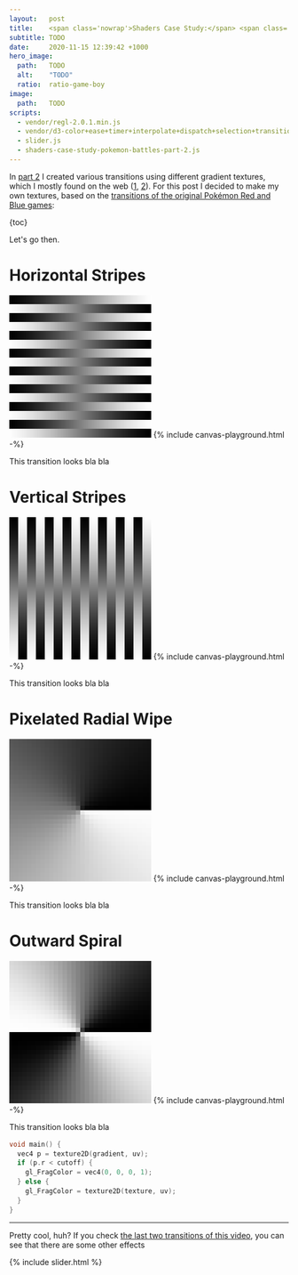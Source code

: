 ```yaml
---
layout:   post
title:    <span class='nowrap'>Shaders Case Study:</span> <span class='nowrap'>Pokémon Battle Transitions</span> <span class='nowrap'>- Part III</span>
subtitle: TODO
date:     2020-11-15 12:39:42 +1000
hero_image:
  path:   TODO
  alt:    "TODO"
  ratio:  ratio-game-boy
image:
  path:   TODO
scripts:
  - vendor/regl-2.0.1.min.js
  - vendor/d3-color+ease+timer+interpolate+dispatch+selection+transition.min.js
  - slider.js
  - shaders-case-study-pokemon-battles-part-2.js
---
```


In [part 2] I created various transitions using different gradient textures, which I mostly found on the web ([1], [2]). For this post I decided to make my own textures, based on the [transitions of the original Pokémon Red and Blue games]:

{toc}

Let's go then.


<div class="scene" data-texture-src="/assets/images/pokemon-textures/crystal-battle-tower.png" markdown="1">

# Horizontal Stripes
<img class="gradient" src="/assets/images/gradients/stripes-horizontal.png" alt="">
{% include canvas-playground.html -%}

This transition looks bla bla

</div>


<div class="scene" data-texture-src="/assets/images/pokemon-textures/crystal-battle-tower.png" markdown="1">

# Vertical Stripes
<img class="gradient" src="/assets/images/gradients/stripes-vertical.png" alt="">
{% include canvas-playground.html -%}

This transition looks bla bla

</div>


<div class="scene" data-texture-src="/assets/images/pokemon-textures/crystal-battle-tower.png" markdown="1">

# Pixelated Radial Wipe
<img class="gradient" src="/assets/images/gradients/wipe-radial-pixelated.png" alt="">
{% include canvas-playground.html -%}

This transition looks bla bla

</div>


<div class="scene" data-texture-src="/assets/images/pokemon-textures/crystal-battle-tower.png" markdown="1">

# Outward Spiral
<img class="gradient" src="/assets/images/gradients/wipe-radial-double-pixelated.png" alt="">
{% include canvas-playground.html -%}

This transition looks bla bla

</div>

<div class="fragment hidden" markdown="1">

```cpp
void main() {
  vec4 p = texture2D(gradient, uv);
  if (p.r < cutoff) {
    gl_FragColor = vec4(0, 0, 0, 1);
  } else {
    gl_FragColor = texture2D(texture, uv);
  }
}
```

</div>


<hr />

Pretty cool, huh? If you check [the last two transitions of this video], you can see that there are some other effects

{% include slider.html %}

[part 2]: 2020-11-15-shaders-case-study-pokemon-battles-part-2.md
[1]: https://www.youtube.com/watch?v=WvvvzupH18s
[2]: https://www.youtube.com/watch?v=LnAoD7hgDxw
[transitions of the original Pokémon Red and Blue games]: https://www.youtube.com/watch?v=YbDCXJ0xH2g
[the last two transitions of this video]: https://www.youtube.com/watch?v=YbDCXJ0xH2g&t=119s
